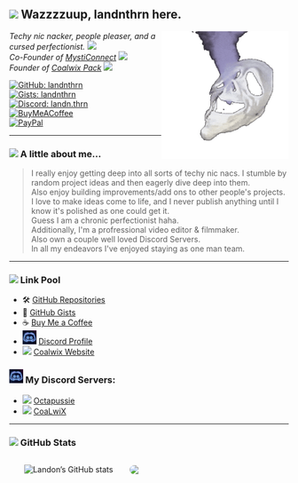 <h2><img src="https://media.tenor.com/WMlKIY9S5mQAAAAj/aurora-shadow.gif" width="50"> Wazzzzuup, landnthrn here. </h2>
<img align='right' src="https://raw.githubusercontent.com/landnthrnnn/DUMP/refs/heads/main/Updated%20Rim%20PFP%202.gif" width="230">

<p><em>Techy nic nacker, people pleaser, and a cursed perfectionist. <img src="https://media.tenor.com/23NitOvEEkMAAAAj/optical-illusion-rotating-head.gif" width="30"><br>
Co-Founder of <a href="https://mysticonnect.com">MystiConnect</a> <img src="https://raw.githubusercontent.com/landnthrnnn/DUMP/refs/heads/main/Mysti%20Loading%20Animation.gif" width="30"> <br>
Founder of <a href="https://coalwixpack.com">Coalwix Pack</a> <img src="https://raw.githubusercontent.com/landnthrnnn/DUMP/refs/heads/main/CoaLwiX%20PFP%20GIF.gif" width="30">
</em></p>

[![GitHub: landnthrn](https://img.shields.io/github/followers/landnthrn?label=Follow&style=social)](https://github.com/landnthrn)  
[![Gists: landnthrn](https://img.shields.io/badge/Gists-blue?logo=github&style=flat-square&link=https://gist.github.com/landnthrn)](https://gist.github.com/landnthrn)  
[![Discord: landn.thrn](https://img.shields.io/badge/Discord-%237289DA.svg?&style=flat-square&logo=discord&logoColor=white)](https://discord.com/users/831735011588964392)  
[![BuyMeACoffee](https://img.shields.io/badge/☕-Buy%20Me%20a%20Coffee-orange?style=flat-square)](https://buymeacoffee.com/landn.thrn/extras)  
[![PayPal](https://img.shields.io/badge/🌊-PayPal-blue?style=flat-square)](https://www.paypal.com/donate/?hosted_button_id=K4PLHFVBH7X8C)

---

### <img src="https://media.tenor.com/xxBBb5X4UtgAAAAj/skull-spin.gif" width="50"> A little about me...  

> I really enjoy getting deep into all sorts of techy nic nacs. I stumble by random project ideas and then eagerly dive deep into them.  
> Also enjoy building improvements/add ons to other people's projects.  
> I love to make ideas come to life, and I never publish anything until I know it's polished as one could get it.  
> Guess I am a chronic perfectionist haha.  
> Additionally, I'm a profressional video editor & filmmaker.  
> Also own a couple well loved Discord Servers.  
> In all my endeavors I've enjoyed staying as one man team.

---

### <img src="https://media.tenor.com/v8Zbfin49AgAAAAj/optical-illusion-rotating-slime.gif" width="40"> Link Pool

- 🛠️ [GitHub Repositories](https://github.com/landnthrn?tab=repositories)  
- 🧩 [GitHub Gists](https://gist.github.com/landnthrn)  
- ☕ [Buy Me a Coffee](https://buymeacoffee.com/landn.thrn/extras)  
- <img src="https://raw.githubusercontent.com/landnthrnnn/DUMP/refs/heads/main/TrippyDiscordIconGIF.gif" width="25"> [Discord Profile](https://discord.com/users/831735011588964392)  
- <img src="https://raw.githubusercontent.com/landnthrnnn/DUMP/refs/heads/main/CoaLwiX%20PFP%20GIF.gif" width="25"> [Coalwix Website](https://coalwixpack.com)

###   <img src="https://raw.githubusercontent.com/landnthrnnn/DUMP/refs/heads/main/TrippyDiscordIconGIF.gif" width="25"> My Discord Servers:   
- <img src="https://raw.githubusercontent.com/landnthrnnn/DUMP/refs/heads/main/Octapussie%20PFP%20GIF.gif" width="25"> [Octapussie](https://discord.gg/GZUnX6UHyT)  
- <img src="https://raw.githubusercontent.com/landnthrnnn/DUMP/refs/heads/main/CoaLwiX%20PFP%20GIF.gif" width="25"> [CoaLwiX](https://discord.gg/J6jWpru9nS)

---

### <img src="https://media.tenor.com/YdkkdXsD8QYAAAAj/space-animated-sphere.gif" width="40"> GitHub Stats  

<div style="display:flex; align-items:center; justify-content:center; gap:30px;">

<div>
  
![Landon’s GitHub stats](https://github-readme-stats.vercel.app/api?username=landnthrn&show_icons=true&theme=radical)

</div>

<img src="https://media1.tenor.com/m/kXUmy8A_v5oAAAAd/grim-reaper-reaper.gif" width="260" style="border-radius:10px;"/>

</div>
